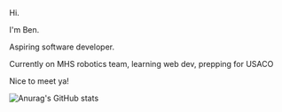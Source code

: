 Hi.

I'm Ben. 

Aspiring software developer. 

Currently on MHS robotics team,
learning web dev, prepping for USACO

Nice to meet ya!

![Anurag's GitHub stats](https://github-readme-stats.vercel.app/api?username=benjason921&count_private=true)
